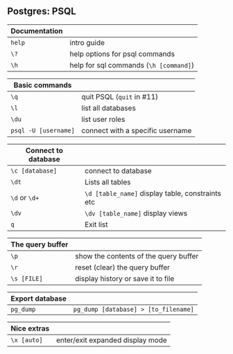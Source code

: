 ## Postgres: PSQL

| Documentation |                                        |
| ------------- | -------------------------------------- |
| `help`        | intro guide                            |
| `\?`          | help options for psql commands         |
| `\h`          | help for sql commands (`\h [command]`) |



| Basic commands       |                                  |
| -------------------- | -------------------------------- |
| `\q`                 | quit PSQL (`quit` in #11)        |
| `\l`                 | list all databases               |
| `\du`                | list user roles                  |
| `psql -U [username]` | connect with a specific username |



| Connect to database |                                                  |
| ------------------- | ------------------------------------------------ |
| `\c [database]`     | connect to database                              |
| `\dt`               | Lists all tables                                 |
| `\d` or `\d+`       | `\d [table_name]` display table, constraints etc |
| `\dv`               | `\dv [table_name]` display views                 |
| `q`                 | Exit list                                        |



| The query buffer |                                       |
| ---------------- | ------------------------------------- |
| `\p`             | show the contents of the query buffer |
| `\r`             | reset (clear) the query buffer        |
| `\s [FILE]`      | display history or save it to file    |



| Export database |                                      |
| --------------- | ------------------------------------ |
| `pg_dump`       | `pg_dump [database] > [to_filename]` |



| Nice extras |                                  |
| ----------- | -------------------------------- |
| `\x [auto]` | enter/exit expanded display mode |
